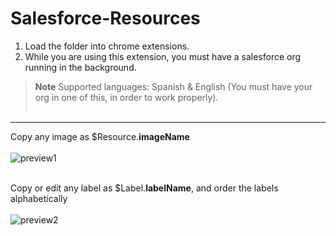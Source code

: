 # Salesforce-Resources
1. Load the folder into chrome extensions.
2. While you are using this extension, you must have a salesforce org running in the background.
> **Note** 
> Supported languages: Spanish & English (You must have your org in one of this, in order to work properly). 
<br><br/> 
----------------------------

Copy any image as $Resource.**imageName**
<br><br/> 
![preview1](https://user-images.githubusercontent.com/114229932/194383491-c0d33d16-668a-4a7a-bd2e-338583dc32b4.png)
<br><br/> 

Copy or edit any label as $Label.**labelName**, and order the labels alphabetically 
<br><br/> 
![preview2](https://user-images.githubusercontent.com/114229932/194386008-9039996d-9b31-42fa-8c58-0c653b4e6937.png)
<br><br/> 


